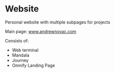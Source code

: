 # Website
Personal website with multiple subpages for projects 

Main page: www.andrewnovac.com

Consists of:
* Web terminal
* Mandala
* Journey
* Omnify Landing Page

